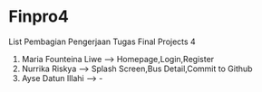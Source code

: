 # Finpro4
List Pembagian Pengerjaan Tugas Final Projects 4
1. Maria Founteina Liwe --> Homepage,Login,Register
2. Nurrika Riskya --> Splash Screen,Bus Detail,Commit to Github 
3. Ayse Datun Illahi --> -
